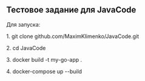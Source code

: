 <h2>Тестовое задание для JavaCode</h2>
Для запуска:</p>
1. git clone github.com/MaximKlimenko/JavaCode.git </p>
2. cd JavaCode </p>
3. docker build -t my-go-app . </p>
4. docker-compose up --build </p>
